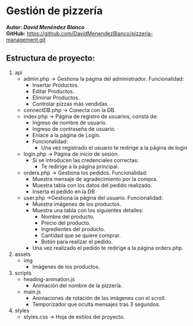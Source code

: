 # Gestión de pizzería

**Autor:** ***David Menéndez Blanco*** <br>
**GitHub:** https://github.com/DavidMenendezBlanco/pizzeria-management.git

## Estructura de proyecto:
1. api
    * admin.php -> Gestiona la página del administrador. Funcionalidad:
        + Insertar Productos.
        + Editar Productos.
        + Eliminar Productos.
        + Controlar pizzas más vendidas.
    * connectDB.php -> Conecta con la DB.
    * index.php -> Página de registro de usuarios, consta de:
        + Ingreso de nombre de usuario.
        + Ingreso de contraseña de usuario.
        + Enlace a la página de Login.
        + Funcionalidad:
            - Una vez registrado el usuario te redirige a la página de login
    * login.php -> Página de inicio de sesión.
        + Si se introducen las credenciales correctas:
            - Te redirige a la página principal.
    * orders.php -> Gestiona los pedidos. Funcionalidad:
        + Muestra mensaje de agradecimiento por la compra.
        + Muestra tabla con los datos del pedido realizado.
        + Inserta el pedido en la DB
    * user.php ->Gestiona la página del usuario. Funcionalidad:
        + Muestra imágenes de los productos.
        + Muestra una tabla con los siguientes detalles:
            - Nombre del producto.
            - Precio del producto.
            - Ingredientes del producto.
            - Cantidad que se quiere comprar.
            - Botón para realizar el pedido.
        + Una vez realizado el pedido te redirige a la página orders.php.
2. assets
    * img
        + Imágenes de los productos.
3. scripts
    * heading-animation.js
        + Animación del nombre de la pizzería.
    * main.js
        + Animaciones de rotación de las imágenes con el scroll.
        + Temporizador que oculta mensajes tras 3 segundos.
4. styles
    * styles.css -> Hoja de estilos del proyecto.


